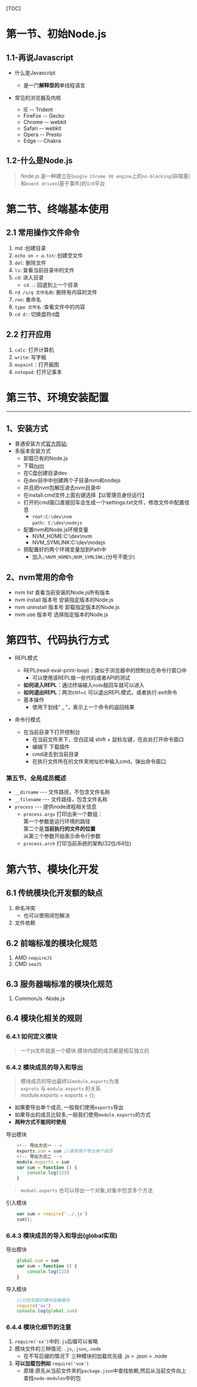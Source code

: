 [TOC]
# 第一节、初始Node.js
## 1.1-再说Javascript
- 什么是Javascript
    + 是一门**解释型的**单线程语言

- 常见的浏览器及内核
    + IE -- Trident 
    + FireFox -- Gecko 
    + Chrome -- webkit
    + Safari -- webkit
    + Opera -- Presto
    + Edge -- Chakra 

## 1.2-什么是Node.js
> Node.js 是一种建立在`Google Chrome V8 engine`上的`no-blocking`(非阻塞)和`event driven`(基于事件)的`I/0`平台

# 第二节、终端基本使用
## 2.1 常用操作文件命令
1. md :创建目录
2. `echo on > a.txt`: 创建空文件
3. `del`: 删除文件
4. `ls`: 查看当前目录中的文件
5. `cd`: 进入目录
    + `cd..`: 回退到上一个目录 
6. `rd /s/q 文件名称`: 删除有内容的文件
7. `ren`: 重命名
8. `type 文件名` :查看文件中的内容
9. `cd d:`: 切换盘符d盘 

## 2.2 打开应用
1. `calc`: 打开计算机
2. `write`: 写字板
3. `mspaint`：打开画图
4. `notepad`: 打开记事本

# 第三节、环境安装配置
---
## 1、安装方式

- 普通安装方式[官方网站](https://nodejs.org/zh-cn/);
- 多版本安装方式
    + 卸载已有的Node.js
    + 下载[nvm](https://github.com/coreybutler/nvm-windows)
    + 在C盘创建目录dev
    + 在dev目中中创建两个子目录nvm和nodejs
    + 并且把nvm包解压进去nvm目录中
    + 在install.cmd文件上面右键选择【以管理员身份运行】
    + 打开的cmd窗口直接回车会生成一个settings.txt文件，修改文件中配置信息
        *   `root:C:\dev\nvm` <br> 
            `path: C:\dev\nodejs`
    + 配置nvm和Node.js环境变量
        * NVM_HOME:C:\dev\nvm
        * NVM_SYMLINK:C:\dev\nodejs
    + 把配置好的两个环境变量加到Path中
        * 加入`;%NVM_HOME%;NVM_SYMLINK;`(分号不能少)

## 2、nvm常用的命令
- nvm list 查看当前安装的Node.js所有版本
- nvm install 版本号 安装指定版本的Node.js
- nvm uninstall 版本号 卸载指定版本的Node.js
- nvm use 版本号 选择指定版本的Node.js

# 第四节、代码执行方式
- REPL模式
    + REPL(read-eval-print-loop)；类似于浏览器中的控制台在命令行窗口中
        * 可以使用该REPL做一些代码或者API的测试
    + <b>如何进入REPL：</b>通过终端输入`node`敲回车就可以进入
    + <b>如何退出REPL：</b>两次ctrl+c 可以退出REPL模式，或者执行.exit命令
    + 基本操作
        * 使用下划线“ _ ”，表示上一个命令的返回结果

- 命令行模式
    + 在当前目录下打开控制台
        * 在当前文件夹下，空白区域 shift + 鼠标左键，在此处打开命令窗口
        * 编辑下 下载插件
        * cmd进去到当前目录
        * 在执行文件所在的文件夹地址栏中输入cmd，弹出命令窗口

### 第五节、全局成员概述
- `__dirname` --- 文件路径，不包含文件名称
- `__filename` --- 文件路径，包含文件名称
- `process` --- 提供node进程相关信息
    + `process.argv` 打印出来一个数组：<br>第一个参数是运行环境的路径<br>第二个是**当前执行的文件的位置**<br>从第三个参数开始表示命令行参数
    + `process.arch` 打印当前系统的架构(32位/64位)

# 第六节、模块化开发
## 6.1 传统模块化开发额的缺点
1. 命名冲突
    + 也可以使用闭包解决
2. 文件依赖

## 6.2 前端标准的模块化规范
1. AMD `requireJS`
2. CMD `seaJS`

## 6.3 服务器端标准的模块化规范
1. CommonJs -Node.js

## 6.4 模块化相关的规则
### 6.4.1 如何定义模块

> 一个js文件就是一个模块.模块内部的成员都是相互独立的

### 6.4.2 模块成员的导入和导出
> 模块成员的导出最终以`module.exports`为准<br>
> `exprots` 与 `module.exports` 的关系<br>
> module.exports = exports = {};

- 如果要导出单个成员, 一般我们使用`exports`导出 
- 如果导出的成员比较多,一般我们使用`module.exports`的方式
- **两种方式不能同时使用**

导出模块

```js
    <!-- 导出方式一 -->
    exports.sum = sum //通常用于导出单个成员
    <!-- 导出方式二 -->
    module.exports = sum 
    var sum = function () {
        console.log(123)
    }
```
> `moduel.exports` 也可以导出一个对象,对象中包含多个方法

引入模块

```js
    var sum = require('../.js')
    sum();
```

### 6.4.3 模块成员的导入和导出(global实现)
导出模块

```js
    global.sum = sum 
    var sum = function () {
        console.log(123)
    }
```
导入模块
```js
    //已经加载的模块会被缓存
    require('xx')
    console.log(global.sum)
```
### 6.4.4 模块化细节的注意
1. `require('xx')`中的`.js`后缀可以省略
2. 模块文件的三种情况: `.js`,`.json`,`.node`
    - 在不写后缀的情况下 三种模块的加载优先级 .js > .json > .node
3. **可以加载包例如** `require('vue')`
    - 原理:原先从当前文件夹的`package.json`中查找依赖,然后从当前文件向上查找`node-modules`中的包